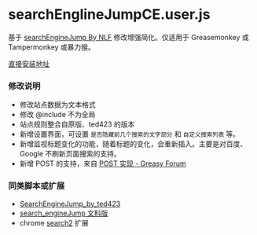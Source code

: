searchEnglineJumpCE.user.js
===========================

基于 [searchEngineJump By NLF](http://userscripts.org/scripts/show/84970) 修改增强简化。仅适用于 Greasemonkey 或 Tampermonkey 或暴力猴。

[直接安装地址](https://raw.githubusercontent.com/ywzhaiqi/userscript/master/searchEngineJumpCE/searchEngineJumpCE.user.js)

### 修改说明

- 修改站点数据为文本格式
- 修改 @include 不为全局
- 站点规则整合自原版、ted423 的版本
- 新增设置界面，可设置 `是否隐藏前几个搜索的文字部分` 和 `自定义搜索列表` 等。
- 新增监视标题变化的功能，随着标题的变化，会重新插入。主要是对百度、Google 不刷新页面搜索的支持。
- 新增 POST 的支持，来自 [POST 实现 - Greasy Forum](https://greasyfork.org/forum/discussion/1490/post-%E5%AE%9E%E7%8E%B0)

### 同类脚本或扩展

- [SearchEngineJump_by_ted423](https://greasyfork.org/zh-CN/scripts/213-searchenginejump-by-ted423)
- [search_engineJump 文科版](https://greasyfork.org/scripts/2739-search-enginejump)
- chrome [search2](https://chrome.google.com/webstore/detail/godjlopkhiadfppdjhbekbppchinkmpi) 扩展